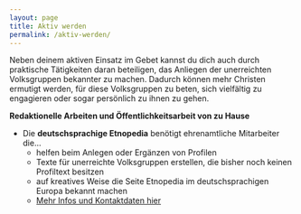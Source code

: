 ```yaml
---
layout: page
title: Aktiv werden
permalink: /aktiv-werden/
---
```

Neben deinem aktiven Einsatz im Gebet kannst du dich auch durch praktische Tätigkeiten daran beteiligen, das Anliegen der unerreichten Volksgruppen bekannter zu machen. Dadurch können mehr Christen ermutigt werden, für diese Volksgruppen zu beten, sich vielfältig zu engagieren oder sogar persönlich zu ihnen zu gehen.

**Redaktionelle Arbeiten und Öffentlichkeitsarbeit von zu Hause**
* Die **deutschsprachige Etnopedia** benötigt ehrenamtliche Mitarbeiter die...
    * helfen beim Anlegen oder Ergänzen von Profilen
    * Texte für unerreichte Volksgruppen erstellen, die bisher noch keinen Profiltext besitzen
    * auf kreatives Weise die Seite Etnopedia im deutschsprachigen Europa bekannt machen
    * [Mehr Infos und Kontaktdaten hier](https://de.etnopedia.org/wiki/index.php/Etnopedia:Die_Unerreichten_erreichen)

